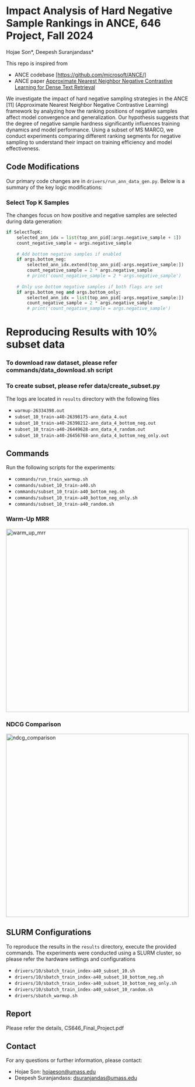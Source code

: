 # Impact Analysis of Hard Negative Sample Rankings in ANCE, 646 Project, Fall 2024
Hojae Son*, Deepesh Suranjandass*

This repo is inspired from 
- ANCE codebase [https://github.com/microsoft/ANCE/] 
- ANCE paper [Approximate Nearest Neighbor Negative Contrastive Learning for Dense Text Retrieval](https://arxiv.org/pdf/2007.00808.pdf) 

We investigate the impact of hard negative sampling strategies
in the ANCE [11] (Approximate Nearest Neighbor Negative Contrastive
Learning) framework by analyzing how the ranking positions
of negative samples affect model convergence and generalization.
Our hypothesis suggests that the degree of negative sample
hardness significantly influences training dynamics and model performance.
Using a subset of MS MARCO, we conduct experiments
comparing different ranking segments for negative sampling to
understand their impact on training efficiency and model effectiveness.

## Code Modifications

Our primary code changes are in `drivers/run_ann_data_gen.py`. Below is a summary of the key logic modifications:

### Select Top K Samples
The changes focus on how positive and negative samples are selected during data generation:

```python
if SelectTopK:
    selected_ann_idx = list(top_ann_pid[:args.negative_sample + 1])
    count_negative_sample = args.negative_sample
    
    # Add bottom negative samples if enabled
    if args.bottom_neg:                             
        selected_ann_idx.extend(top_ann_pid[-args.negative_sample:])
        count_negative_sample = 2 * args.negative_sample
        # print('count_negative_sample = 2 * args.negative_sample')
    
    # Only use bottom negative samples if both flags are set
    if args.bottom_neg and args.bottom_only:
        selected_ann_idx = list(top_ann_pid[-args.negative_sample:])
        count_negative_sample = 2 * args.negative_sample
        # print('count_negative_sample = args.negative_sample')
```


# Reproducing Results with 10% subset data
### To download raw dataset, please refer commands/data_download.sh script
### To create subset, please refer data/create_subset.py 
The logs are located in `results` directory with the following files
- `warmup-26334398.out`
- `subset_10_train-a40-26398175-ann_data_4.out`
- `subset_10_train-a40-26398212-ann_data_4_bottom_neg.out`
- `subset_10_train-a40-26449628-ann_data_4_random.out`
- `subset_10_train-a40-26456768-ann_data_4_bottom_neg_only.out`

## Commands
Run the following scripts for the experiments:
- `commands/run_train_warmup.sh`
- `commands/subset_10_train-a40.sh`
- `commands/subset_10_train-a40_bottom_neg.sh`
- `commands/subset_10_train-a40_bottom_neg_only.sh`
- `commands/subset_10_train-a40_random.sh`

### Warm-Up MRR
<img src="https://github.com/user-attachments/assets/08cd1ae1-4a04-4a61-95e9-af9a7ea9ae6d" alt="warm_up_mrr" width="500">

### NDCG Comparison
<img src="https://github.com/user-attachments/assets/87250c8c-504b-4c6e-9617-c9ffb5b99ac3" alt="ndcg_comparison" width="500">

## SLURM Configurations
To reproduce the results in the `results` directory, execute the provided commands. 
The experiments were conducted using a SLURM cluster, so please refer the hardware settings and configurations
- `drivers/10/sbatch_train_index-a40_subset_10.sh`
- `drivers/10/sbatch_train_index-a40_subset_10_bottom_neg.sh`
- `drivers/10/sbatch_train_index-a40_subset_10_bottom_neg_only.sh`
- `drivers/10/sbatch_train_index-a40_subset_10_random.sh`
- `drivers/sbatch_warmup.sh`

## Report
Please refer the details, CS646_Final_Project.pdf


## Contact
For any questions or further information, please contact:
- Hojae Son: hojaeson@umass.edu
- Deepesh Suranjandass: dsuranjandas@umass.edu
